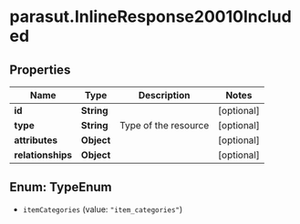 # parasut.InlineResponse20010Included

## Properties
Name | Type | Description | Notes
------------ | ------------- | ------------- | -------------
**id** | **String** |  | [optional] 
**type** | **String** | Type of the resource | [optional] 
**attributes** | **Object** |  | [optional] 
**relationships** | **Object** |  | [optional] 


<a name="TypeEnum"></a>
## Enum: TypeEnum


* `itemCategories` (value: `"item_categories"`)




